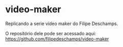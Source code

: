 # video-maker
Replicando a serie vídeo maker do Filipe Deschamps.

O repositório dele pode ser acessado aqui: https://github.com/filipedeschamps/video-maker
